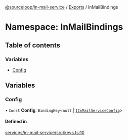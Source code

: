 [@sourceloop/in-mail-service](../README.md) / [Exports](../modules.md) / InMailBindings

# Namespace: InMailBindings

## Table of contents

### Variables

- [Config](InMailBindings.md#config)

## Variables

### Config

• `Const` **Config**: `BindingKey`<``null`` \| [`IInMailServiceConfig`](../interfaces/IInMailServiceConfig.md)\>

#### Defined in

[services/in-mail-service/src/keys.ts:10](https://github.com/sourcefuse/loopback4-microservice-catalog/blob/00e854d46/services/in-mail-service/src/keys.ts#L10)

